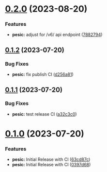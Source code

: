 # [0.2.0](https://github.com/StanislavBolshakov/pesic/compare/v0.1.2...v0.2.0) (2023-08-20)


### Features

* **pesic:** adjust for /v6/ api endpoint ([7882794](https://github.com/StanislavBolshakov/pesic/commit/788279423cf484c4b958046837ccd2c9afcd15fd))

## [0.1.2](https://github.com/StanislavBolshakov/pesic/compare/v0.1.1...v0.1.2) (2023-07-20)


### Bug Fixes

* **pesic:** fix publish CI ([d256a81](https://github.com/StanislavBolshakov/pesic/commit/d256a81ca3b533fa99b6bb986016600e4de5b4b6))

## [0.1.1](https://github.com/StanislavBolshakov/pesic/compare/v0.1.0...v0.1.1) (2023-07-20)


### Bug Fixes

* **pesic:** test release CI ([a32c3c0](https://github.com/StanislavBolshakov/pesic/commit/a32c3c0cc5b177f120b5b624498447b061982053))

# [0.1.0](https://github.com/StanislavBolshakov/pesic/compare/v0.0.1...v0.1.0) (2023-07-20)


### Features

* **pesic:** Initial Release with CI ([63cd87c](https://github.com/StanislavBolshakov/pesic/commit/63cd87c8abeeae3574d601d914659e4b34acbece))
* **pesic:** Initial Release with CI ([0397d68](https://github.com/StanislavBolshakov/pesic/commit/0397d68072e969b02fb5fce6dec805cc5531b032))
